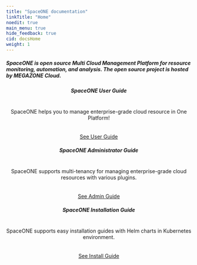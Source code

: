 ```yaml
---
title: "SpaceONE documentation"
linkTitle: "Home"
noedit: true
main_menu: true
hide_feedback: true
cid: docsHome
weight: 1
---
```


<section id="users">
    <h5>SpaceONE is open source Multi Cloud Management Platform for resource monitoring, automation, and analysis. The open source project is hosted by MEGAZONE Cloud.</h5>
    <div class="col-container">
      <div class="col-nav">
        <center>
          <h5>
            <b>SpaceONE User Guide</b>
          </h5>
          <br>SpaceONE helps you to manage enterprise-grade cloud resource in One Platform!
          <br><br><br>
          <a href="/docs/guides/user_guide" class="button">See User Guide</a>
        </center>
      </div>
      <div class="col-nav">
        <center>
          <h5>
            <b>SpaceONE Administrator Guide</b>
          </h5>
	  <br>SpaceONE supports multi-tenancy for managing enterprise-grade cloud resources with various plugins.
          <br><br><br>
          <a href="/docs/guides/admin_guide" class="button">See Admin Guide</a>
        </center>
      </div>
      <div class="col-nav">
        <center>
          <h5>
            <b>SpaceONE Installation Guide</b>
          </h5>
          <br>SpaceONE supports easy installation guides with Helm charts in Kubernetes environment.
          <br><br><br>
          <a href="/docs/guides/install_guide" class="button">See Install Guide</a>
        </center>
      </div>
    </div>
</section>

<style>
    {{< include "partner-style.css" >}}
</style>
